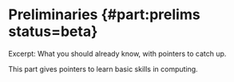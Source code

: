 # Preliminaries {#part:prelims status=beta}

Excerpt: What you should already know, with pointers to catch up.

This part gives pointers to learn basic skills in computing.

<minitoc/>
